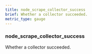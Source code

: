```yaml
---
title: node_scrape_collector_success
brief: Whether a collector succeeded.
metric_type: gauge
---
```

### node_scrape_collector_success

Whether a collector succeeded.